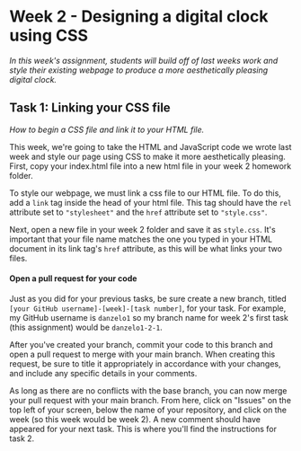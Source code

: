 # Week 2 - Designing a digital clock using CSS

*In this week's assignment, students will build off of last weeks work and style their existing webpage to produce a more aesthetically pleasing digital clock.*

## Task 1: Linking your CSS file

*How to begin a CSS file and link it to your HTML file.*

This week, we're going to take the HTML and JavaScript code we wrote last week and style our page using CSS to make it more aesthetically pleasing.  First, copy your index.html file into a new html file in your week 2 homework folder.

To style our webpage, we must link a css file to our HTML file.  To do this, add a `link` tag inside the head of your html file. This tag should have the `rel` attribute set to `"stylesheet"` and the `href` attribute set to `"style.css"`.

Next, open a new file in your week 2 folder and save it as `style.css`. It's important that your file name matches the one you typed in your HTML document in its link tag's `href` attribute, as this will be what links your two files.

#### Open a pull request for your code

Just as you did for your previous tasks, be sure create a new branch, titled `[your GitHub username]-[week]-[task number]`, for your task.  For example, my GitHub username is `danzelo1` so my branch name for week 2's first task (this assignment) would be `danzelo1-2-1`.

After you've created your branch, commit your code to this branch and open a pull request to merge with your main branch.  When creating this request, be sure to title it appropriately in accordance with your changes, and include any specific details in your comments.

As long as there are no conflicts with the base branch, you can now merge your pull request with your main branch. From here, click on "Issues" on the top left of your screen, below the name of your repository, and click on the week (so this week would be week 2). A new comment should have appeared for your next task. This is where you'll find the instructions for task 2.

